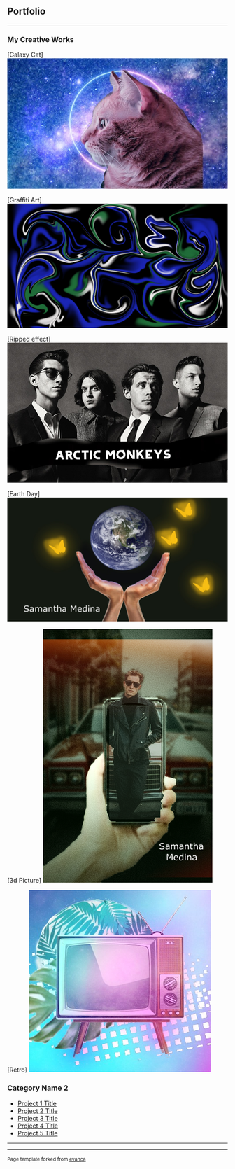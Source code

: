 ## Portfolio

---

### My Creative Works 

[Galaxy Cat]
<img src="images/galaxycat2.jpg?raw=true"/>

[Graffiti Art]
<img src="images/swirl.png?raw=true"/>

[Ripped effect]
<img src="images/Arctic-Monkeys-03-Photo-Credit-Zackery-Michael-HI-RES.jpg?raw=true"/>

[Earth Day]
<img src="images/projectbutterfly.jpg?raw=true"/>

[3d Picture]
<img src="images/3d2.png?raw=true"/>

[Retro]
<img src="images/retro.jpg?raw=true"/>

### Category Name 2

- [Project 1 Title](http://example.com/)
- [Project 2 Title](http://example.com/)
- [Project 3 Title](http://example.com/)
- [Project 4 Title](http://example.com/)
- [Project 5 Title](http://example.com/)

---




---
<p style="font-size:11px">Page template forked from <a href="https://github.com/evanca/quick-portfolio">evanca</a></p>
<!-- Remove above link if you don't want to attibute -->
